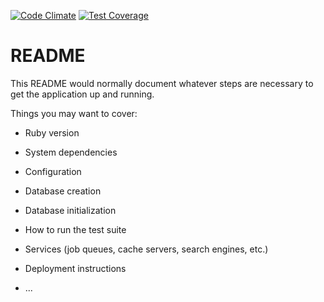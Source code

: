 [![Code Climate](https://codeclimate.com/github/rails/rails/badges/gpa.svg)](https://codeclimate.com/github/rails/rails)
[![Test Coverage](https://codeclimate.com/github/rails/rails/badges/coverage.svg)](https://codeclimate.com/github/rails/rails/coverage)


# README

This README would normally document whatever steps are necessary to get the
application up and running.

Things you may want to cover:

* Ruby version

* System dependencies

* Configuration

* Database creation

* Database initialization

* How to run the test suite

* Services (job queues, cache servers, search engines, etc.)

* Deployment instructions

* ...
